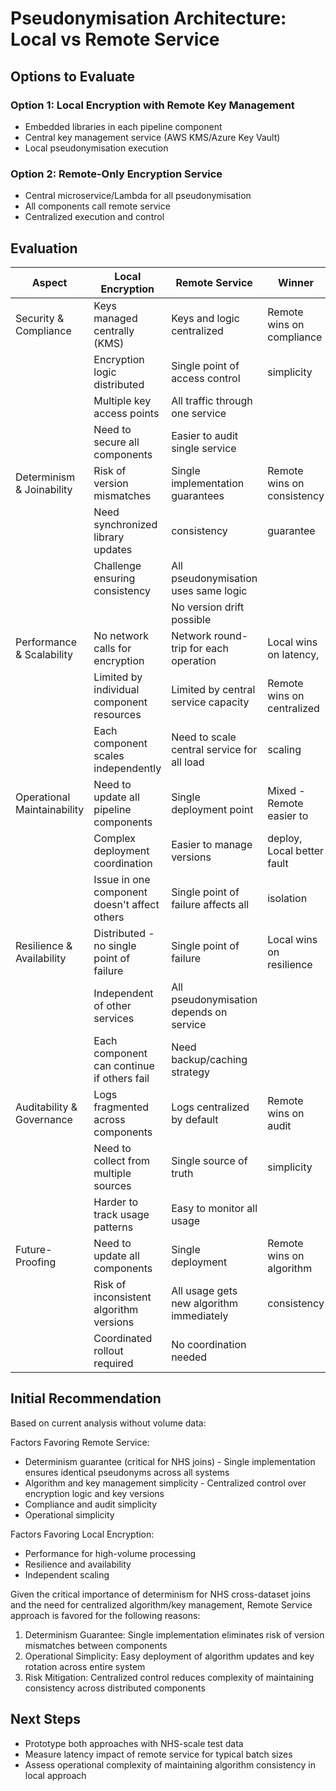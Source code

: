 # Pseudonymisation Architecture: Local vs Remote Service

## Options to Evaluate

### Option 1: Local Encryption with Remote Key Management

- Embedded libraries in each pipeline component
- Central key management service (AWS KMS/Azure Key Vault)
- Local pseudonymisation execution

### Option 2: Remote-Only Encryption Service

- Central microservice/Lambda for all pseudonymisation
- All components call remote service
- Centralized execution and control

## Evaluation

| Aspect                      | Local Encryption                             | Remote Service                             | Winner                     |
|-----------------------------|----------------------------------------------|--------------------------------------------|----------------------------|
| Security & Compliance       | Keys managed centrally (KMS)                 | Keys and logic centralized                 | Remote wins on compliance  |
|                             | Encryption logic distributed                 | Single point of access control             | simplicity                 |
|                             | Multiple key access points                   | All traffic through one service            |                            |
|                             | Need to secure all components                | Easier to audit single service             |                            |
| Determinism & Joinability   | Risk of version mismatches                   | Single implementation guarantees           | Remote wins on consistency |
|                             | Need synchronized library updates            | consistency                                | guarantee                  |
|                             | Challenge ensuring consistency               | All pseudonymisation uses same logic       |                            |
|                             |                                              | No version drift possible                  |                            |
| Performance & Scalability   | No network calls for encryption              | Network round-trip for each operation      | Local wins on latency,     |
|                             | Limited by individual component resources    | Limited by central service capacity        | Remote wins on centralized |
|                             | Each component scales independently          | Need to scale central service for all load | scaling                    |
| Operational Maintainability | Need to update all pipeline components       | Single deployment point                    | Mixed - Remote easier to   |
|                             | Complex deployment coordination              | Easier to manage versions                  | deploy, Local better fault |
|                             | Issue in one component doesn't affect others | Single point of failure affects all        | isolation                  |
| Resilience & Availability   | Distributed - no single point of failure     | Single point of failure                    | Local wins on resilience   |
|                             | Independent of other services                | All pseudonymisation depends on service    |                            |
|                             | Each component can continue if others fail   | Need backup/caching strategy               |                            |
| Auditability & Governance   | Logs fragmented across components            | Logs centralized by default                | Remote wins on audit       |
|                             | Need to collect from multiple sources        | Single source of truth                     | simplicity                 |
|                             | Harder to track usage patterns               | Easy to monitor all usage                  |                            |
| Future-Proofing             | Need to update all components                | Single deployment                          | Remote wins on algorithm   |
|                             | Risk of inconsistent algorithm versions      | All usage gets new algorithm immediately   | consistency                |
|                             | Coordinated rollout required                 | No coordination needed                     |                            |

## Initial Recommendation

Based on current analysis without volume data:

Factors Favoring Remote Service:

- Determinism guarantee (critical for NHS joins) - Single implementation ensures identical pseudonyms across all systems
- Algorithm and key management simplicity - Centralized control over encryption logic and key versions
- Compliance and audit simplicity
- Operational simplicity

Factors Favoring Local Encryption:

- Performance for high-volume processing
- Resilience and availability
- Independent scaling

Given the critical importance of determinism for NHS cross-dataset joins and the need for centralized algorithm/key
management, Remote Service approach is favored for the following reasons:

1. Determinism Guarantee: Single implementation eliminates risk of version mismatches between components
2. Operational Simplicity: Easy deployment of algorithm updates and key rotation across entire system
3. Risk Mitigation: Centralized control reduces complexity of maintaining consistency across distributed components

## Next Steps

- Prototype both approaches with NHS-scale test data
- Measure latency impact of remote service for typical batch sizes
- Assess operational complexity of maintaining algorithm consistency in local approach
